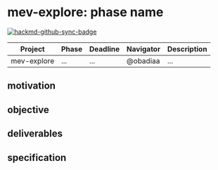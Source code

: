 # mev-explore: phase name

[![hackmd-github-sync-badge](https://hackmd.io/IOx0veP-R5CUevofal29Vw/badge)](https://hackmd.io/IOx0veP-R5CUevofal29Vw)


| Project | Phase | Deadline | Navigator | Description |
| - | - | - | - | - |
| mev-explore | ... | ... | @obadiaa | ... |

## motivation


## objective


## deliverables


## specification
